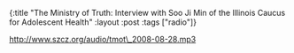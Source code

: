 {:title "The Ministry of Truth: Interview with Soo Ji Min of the Illinois Caucus for Adolescent Health"
:layout :post
:tags  ["radio"]}

<http://www.szcz.org/audio/tmot\_2008-08-28.mp3>

